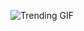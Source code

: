 ![Trending GIF](https://media1.giphy.com/media/v1.Y2lkPThiYjIxNzcyMHNsb2hhcnl1Z28yaDU4N3p0NGl1MGc5eHJicjBjcnh4Zjd3Ym9vbSZlcD12MV9naWZzX3NlYXJjaCZjdD1n/xUPGcEliCc7bETyfO8/giphy.gif)
